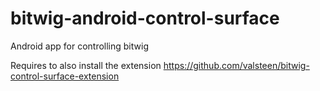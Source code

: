 # bitwig-android-control-surface

Android app for controlling bitwig

Requires to also install the extension https://github.com/valsteen/bitwig-control-surface-extension
